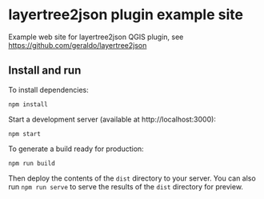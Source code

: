 # layertree2json plugin example site

Example web site for layertree2json QGIS plugin, see https://github.com/geraldo/layertree2json

## Install and run

To install dependencies:

    npm install

Start a development server (available at http://localhost:3000):

    npm start

To generate a build ready for production:

    npm run build

Then deploy the contents of the `dist` directory to your server.  You can also run `npm run serve` to serve the results of the `dist` directory for preview.
